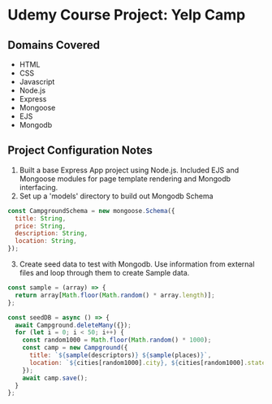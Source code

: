 # Udemy Course Project: Yelp Camp

## Domains Covered

- HTML
- CSS
- Javascript
- Node.js
- Express
- Mongoose
- EJS
- Mongodb

## Project Configuration Notes

1. Built a base Express App project using Node.js. Included EJS and Mongoose modules for page template rendering and Mongodb interfacing.
2. Set up a 'models' directory to build out Mongodb Schema

```javascript
const CampgroundSchema = new mongoose.Schema({
  title: String,
  price: String,
  description: String,
  location: String,
});
```

3. Create seed data to test with Mongodb. Use information from external files and loop through them to create Sample data.

```javascript
const sample = (array) => {
  return array[Math.floor(Math.random() * array.length)];
};

const seedDB = async () => {
  await Campground.deleteMany({});
  for (let i = 0; i < 50; i++) {
    const random1000 = Math.floor(Math.random() * 1000);
    const camp = new Campground({
      title: `${sample(descriptors)} ${sample(places)}`,
      location: `${cities[random1000].city}, ${cities[random1000].state}`,
    });
    await camp.save();
  }
};
```
